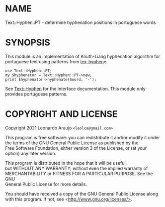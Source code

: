 # NAME

Text::Hyphen::PT - determine hyphenation positions in portuguese words

# SYNOPSIS

This module is an implementation of Knuth-Liang hyphenation algorithm
for portuguese text using patterns from [tex-hyphen](https://www.tug.org/tex-hyphen/)e.

    use Text::Hyphen::PT;
    my $hyphenator = Text::Hyphen::PT->new;
    print $hyphenator->hyphenate($word, '-');

See [Text::Hyphen](https://metacpan.org/pod/Text%3A%3AHyphen) for the interface documentation. This module only
provides portuguese patterns.

# COPYRIGHT AND LICENSE 

Copyright 2021 Leonardo Araujo `<leolca@gmail.com>`

This program is free software: you can redistribute it and/or modify it 
under the terms of the GNU General Public License as published by the   
Free Software Foundation, either version 3 of the License, or (at your  
option) any later version.                                              

This program is distributed in the hope that it will be useful,         
but WITHOUT ANY WARRANTY; without even the implied warranty of          
MERCHANTABILITY or FITNESS FOR A PARTICULAR PURPOSE.  See the GNU       
General Public License for more details.                                

You should have received a copy of the GNU General Public License along 
with this program.  If not, see &lt;http://www.gnu.org/licenses/>.         
